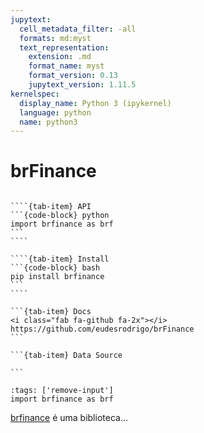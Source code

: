 ```yaml
---
jupytext:
  cell_metadata_filter: -all
  formats: md:myst
  text_representation:
    extension: .md
    format_name: myst
    format_version: 0.13
    jupytext_version: 1.11.5
kernelspec:
  display_name: Python 3 (ipykernel)
  language: python
  name: python3
---
```


# brFinance

`````{tab-set}

````{tab-item} API
```{code-block} python
import brfinance as brf
```
````

````{tab-item} Install
```{code-block} bash
pip install brfinance
```
````

```{tab-item} Docs
<i class="fab fa-github fa-2x"></i> https://github.com/eudesrodrigo/brFinance
```

```{tab-item} Data Source

```

`````

```{code-cell}
:tags: ['remove-input']
import brfinance as brf
```

[brfinance](https://github.com/eudesrodrigo/brFinance) é uma biblioteca...
